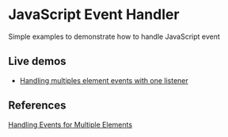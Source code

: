 # JavaScript Event Handler

Simple examples to demonstrate how to handle JavaScript event

## Live demos

- [Handling multiples element events with one listener](edysegura.github.io/js-event-handler)

## References

[Handling Events for Multiple Elements](https://www.youtube.com/watch?v=Xwq1Hj1DyDM)
